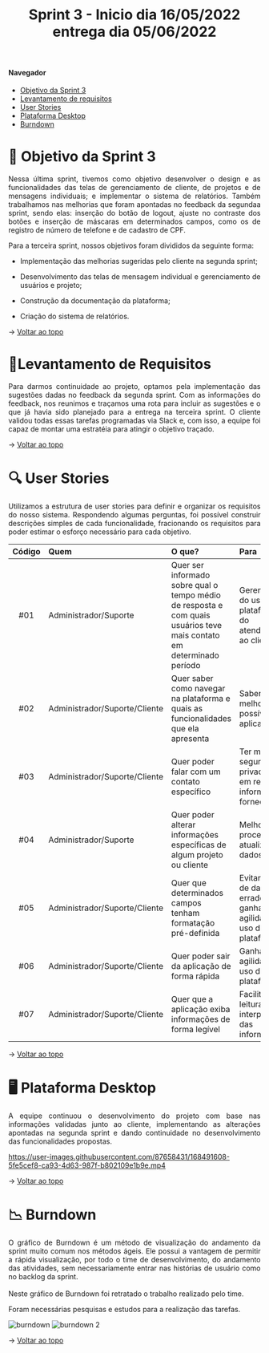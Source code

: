 <div align="center">
  <h1>Sprint 3 - Inicio dia 16/05/2022 entrega dia 05/06/2022</h1>
</div>
<br id="topo">  

#### Navegador
* <a href="#objetivo">Objetivo da Sprint 3</a>
* <a href="#requisitos">Levantamento de requisitos</a>
* <a href="#us">User Stories</a>
* <a href="#java">Plataforma Desktop</a>
* <a href="#burndown">Burndown</a>

<span id="objetivo">

# 📌 Objetivo da Sprint 3 
  
<p align="justify">Nessa última sprint, tivemos como objetivo desenvolver o design e as funcionalidades das telas de gerenciamento de cliente, de projetos e de mensagens individuais; e implementar o sistema de relatórios. 
Também trabalhamos nas melhorias que foram apontadas no feedback da segundaa sprint, sendo elas: inserção do botão de logout, ajuste no contraste dos botões e inserção de máscaras em determinados campos, como os de registro de número de telefone e de cadastro de CPF.</p>

<div align="justify">
Para a terceira sprint, nossos objetivos foram divididos da seguinte forma:
  
* Implementação das melhorias sugeridas pelo cliente na segunda sprint;
  
* Desenvolvimento das telas de mensagem individual e gerenciamento de usuários e projeto; 

* Construção da documentação da plataforma;
  
* Criação do sistema de relatórios.
  

→ [Voltar ao topo](#topo)

</div>
<span id="requisitos">

# 📝Levantamento de Requisitos 
  
<p align="justify">
Para darmos continuidade  ao projeto, optamos pela implementação das sugestões dadas no feedback da segunda sprint. 
  Com as informações do feedback, nos reunimos e traçamos uma rota para incluir as sugestões e o que já havia sido planejado para a entrega na terceira sprint. 
  O cliente validou todas essas tarefas programadas via Slack e, com isso, a equipe foi capaz de montar uma estratéia para atingir o objetivo traçado.</p>
  
→ [Voltar ao topo](#topo)
  
<span id="us">

# 🔍 User Stories
  
  <p align="justify">Utilizamos a estrutura de user stories para definir e organizar os requisitos do nosso sistema. Respondendo algumas perguntas, foi possível construir descrições simples de cada funcionalidade, fracionando os requisitos para poder estimar o esforço necessário para cada objetivo.</p>
  
  | Código | Quem       | O que?                                                                                                                                                   | Para                                                |
| :----: | :--------- | :------------------------------------------------------------------------------------------------------------------------------------------------------- | :-------------------------------------------------- |
|  #01   | Administrador/Suporte | Quer ser informado sobre qual o tempo médio de resposta e com quais usuários teve mais contato em determinado período | Gerenciamento do uso da plataforma e do atendimento ao cliente
|  #02   | Administrador/Suporte/Cliente | Quer saber como navegar na plataforma e quais as funcionalidades que ela apresenta | Saber usar da melhor forma possível a aplicação |
|  #03   | Administrador/Suporte/Cliente | Quer poder falar com um contato específico | Ter mais segurança e privacidade em relação às informações fornecidas |
|  #04   | Administrador/Suporte | Quer poder alterar informações específicas de algum projeto ou cliente | Melhorar o processo de atualização de dados |
|  #05   | Administrador/Suporte/Cliente | Quer que determinados campos tenham formatação pré-definida | Evitar inserção de dados errados e ganhar agilidade no uso da plataforma |
|  #06   | Administrador/Suporte/Cliente | Quer poder sair da aplicação de forma rápida | Ganhar mais agilidade no uso da plataforma |
|  #07   | Administrador/Suporte/Cliente | Quer que a aplicação exiba informações de forma legível | Facilitar a leitura e interpretação das informações |
  
→ [Voltar ao topo](#topo)
  
<span id="java">

# 🖥 Plataforma Desktop
  
<p align="justify">A equipe continuou o desenvolvimento do projeto com base nas informações validadas junto ao cliente, implementando as
  alterações apontadas na segunda sprint e dando continuidade no desenvolvimento das funcionalidades propostas. </p>
  


https://user-images.githubusercontent.com/87658431/168491608-5fe5cef8-ca93-4d63-987f-b802109e1b9e.mp4




→ [Voltar ao topo](#topo)


<span id="burndown">
  
# 📉 Burndown
  
<p align="justify">O gráfico de Burndown é um método de visualização do andamento da sprint muito comum nos métodos ágeis. Ele possui a vantagem de permitir a rápida visualização, por todo o time de desenvolvimento, do andamento das atividades, sem necessariamente entrar nas histórias de usuário como no backlog da sprint.
<br>
<br>
Neste gráfico de Burndown foi retratado o trabalho realizado pelo time.
<br></p>
<p align="justify">Foram necessárias pesquisas e estudos para a realização das tarefas.</p>
  

![burndown](https://user-images.githubusercontent.com/88887821/168407127-db70d7ce-dadc-4058-a99f-fbded755027e.png)
![burndown 2](https://user-images.githubusercontent.com/88887821/168407144-257c6f96-3b5e-47e1-a3cc-cb82947b3f41.png)


→ [Voltar ao topo](#topo)

